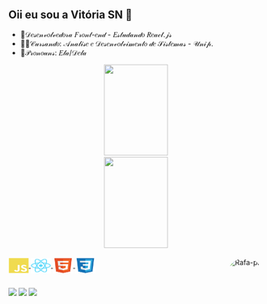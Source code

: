 ## Oii eu sou a Vitória SN 🥰

- 🌱𝒟𝑒𝓈𝑒𝓃𝓋𝑜𝓁𝓋𝑒𝒹𝑜𝓇𝒶 𝐹𝓇𝑜𝓃𝓉-𝑒𝓃𝒹 - 𝐸𝓈𝓉𝓊𝒹𝒶𝓃𝒹𝑜 𝑅𝑒𝒶𝒸𝓉.𝒿𝓈
- 👩‍🎓𝒞𝓊𝓇𝓈𝒶𝓃𝒹𝑜: 𝒜𝓃𝒶𝓁𝒾𝓈𝑒 𝑒 𝒟𝑒𝓈𝑒𝓃𝓋𝑜𝓁𝓋𝒾𝓂𝑒𝓃𝓉𝑜 𝒹𝑒 𝒮𝒾𝓈𝓉𝑒𝓂𝒶𝓈 - 𝒰𝓃𝒾𝓅.
- 🌛𝒫𝓇𝑜𝓃𝑜𝓊𝓃𝓈: 𝐸𝓁𝒶/𝒟𝑒𝓁𝒶


<div align="center">
  <a href="https://github.com/ViihSN">
  <img width="50%" height="180em" src="https://github-readme-stats.vercel.app/api?username=viihsn&show_icons=true&theme=dracula&include_all_commits=true&count_private=true"/>
  <img width="50%" height="180em" src="https://github-readme-stats.vercel.app/api/top-langs/?username=viihsn&layout=compact&langs_count=7&theme=dracula"/>
</div>
<div style="display: inline_block"><br>
  <img align="center" alt="Rafa-Js" height="30" width="40" src="https://raw.githubusercontent.com/devicons/devicon/master/icons/javascript/javascript-plain.svg">
  <img align="center" alt="Rafa-React" height="30" width="40" src="https://raw.githubusercontent.com/devicons/devicon/master/icons/react/react-original.svg">
  <img align="center" alt="Rafa-HTML" height="30" width="40" src="https://raw.githubusercontent.com/devicons/devicon/master/icons/html5/html5-original.svg">
  <img align="center" alt="Rafa-CSS" height="30" width="40" src="https://raw.githubusercontent.com/devicons/devicon/master/icons/css3/css3-original.svg">
  <img align="right" alt="Rafa-pic" height="150" style="border-radius:50px;" src="https://picrew.me/shareImg/org/202209/338224_wthYC67z.png">
</div>

##

<div> 
  <a href="https://www.instagram.com/vitoriasnofc/" target="_blank"><img src="https://img.shields.io/badge/-Instagram-%23E4405F?style=for-the-badge&logo=instagram&logoColor=white" target="_blank"></a>
  <a href = "mailto:vsn.gja@gmail.com"><img src="https://img.shields.io/badge/-Gmail-%23333?style=for-the-badge&logo=gmail&logoColor=white" target="_blank"></a>
  <a href="https://www.linkedin.com/in/vit%C3%B3riasnocf/" target="_blank"><img src="https://img.shields.io/badge/-LinkedIn-%230077B5?style=for-the-badge&logo=linkedin&logoColor=white" target="_blank"></a> 
</div>
